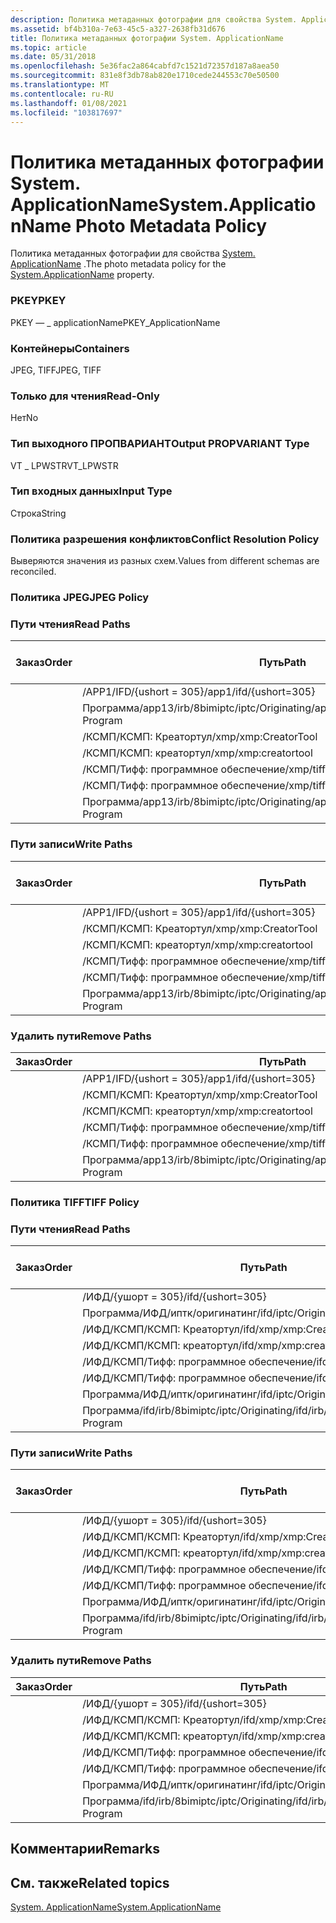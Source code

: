 ```yaml
---
description: Политика метаданных фотографии для свойства System. ApplicationName.
ms.assetid: bf4b310a-7e63-45c5-a327-2638fb31d676
title: Политика метаданных фотографии System. ApplicationName
ms.topic: article
ms.date: 05/31/2018
ms.openlocfilehash: 5e36fac2a864cabfd7c1521d72357d187a8aea50
ms.sourcegitcommit: 831e8f3db78ab820e1710cede244553c70e50500
ms.translationtype: MT
ms.contentlocale: ru-RU
ms.lasthandoff: 01/08/2021
ms.locfileid: "103817697"
---
```

# <a name="systemapplicationname-photo-metadata-policy"></a><span data-ttu-id="f8084-103">Политика метаданных фотографии System. ApplicationName</span><span class="sxs-lookup"><span data-stu-id="f8084-103">System.ApplicationName Photo Metadata Policy</span></span>

<span data-ttu-id="f8084-104">Политика метаданных фотографии для свойства [System. ApplicationName](../properties/props-system-applicationname.md) .</span><span class="sxs-lookup"><span data-stu-id="f8084-104">The photo metadata policy for the [System.ApplicationName](../properties/props-system-applicationname.md) property.</span></span>

### <a name="pkey"></a><span data-ttu-id="f8084-105">PKEY</span><span class="sxs-lookup"><span data-stu-id="f8084-105">PKEY</span></span>

<span data-ttu-id="f8084-106">PKEY — \_ applicationName</span><span class="sxs-lookup"><span data-stu-id="f8084-106">PKEY\_ApplicationName</span></span>

### <a name="containers"></a><span data-ttu-id="f8084-107">Контейнеры</span><span class="sxs-lookup"><span data-stu-id="f8084-107">Containers</span></span>

<span data-ttu-id="f8084-108">JPEG, TIFF</span><span class="sxs-lookup"><span data-stu-id="f8084-108">JPEG, TIFF</span></span>

### <a name="read-only"></a><span data-ttu-id="f8084-109">Только для чтения</span><span class="sxs-lookup"><span data-stu-id="f8084-109">Read-Only</span></span>

<span data-ttu-id="f8084-110">Нет</span><span class="sxs-lookup"><span data-stu-id="f8084-110">No</span></span>

### <a name="output-propvariant-type"></a><span data-ttu-id="f8084-111">Тип выходного ПРОПВАРИАНТ</span><span class="sxs-lookup"><span data-stu-id="f8084-111">Output PROPVARIANT Type</span></span>

<span data-ttu-id="f8084-112">VT \_ LPWSTR</span><span class="sxs-lookup"><span data-stu-id="f8084-112">VT\_LPWSTR</span></span>

### <a name="input-type"></a><span data-ttu-id="f8084-113">Тип входных данных</span><span class="sxs-lookup"><span data-stu-id="f8084-113">Input Type</span></span>

<span data-ttu-id="f8084-114">Строка</span><span class="sxs-lookup"><span data-stu-id="f8084-114">String</span></span>

### <a name="conflict-resolution-policy"></a><span data-ttu-id="f8084-115">Политика разрешения конфликтов</span><span class="sxs-lookup"><span data-stu-id="f8084-115">Conflict Resolution Policy</span></span>

<span data-ttu-id="f8084-116">Выверяются значения из разных схем.</span><span class="sxs-lookup"><span data-stu-id="f8084-116">Values from different schemas are reconciled.</span></span>

### <a name="jpeg-policy"></a><span data-ttu-id="f8084-117">Политика JPEG</span><span class="sxs-lookup"><span data-stu-id="f8084-117">JPEG Policy</span></span>

### <a name="read-paths"></a><span data-ttu-id="f8084-118">Пути чтения</span><span class="sxs-lookup"><span data-stu-id="f8084-118">Read Paths</span></span>



| <span data-ttu-id="f8084-119">Заказ</span><span class="sxs-lookup"><span data-stu-id="f8084-119">Order</span></span> | <span data-ttu-id="f8084-120">Путь</span><span class="sxs-lookup"><span data-stu-id="f8084-120">Path</span></span>                                         | <span data-ttu-id="f8084-121">Формат диска</span><span class="sxs-lookup"><span data-stu-id="f8084-121">Disk Format</span></span> |
|-------|----------------------------------------------|-------------|
|       | <span data-ttu-id="f8084-122">/APP1/IFD/{ushort = 305}</span><span class="sxs-lookup"><span data-stu-id="f8084-122">/app1/ifd/{ushort=305}</span></span>                       | <span data-ttu-id="f8084-123">ascii</span><span class="sxs-lookup"><span data-stu-id="f8084-123">ascii</span></span>       |
|       | <span data-ttu-id="f8084-124">Программа/app13/irb/8bimiptc/iptc/Originating</span><span class="sxs-lookup"><span data-stu-id="f8084-124">/app13/irb/8bimiptc/iptc/Originating Program</span></span> |             |
|       | <span data-ttu-id="f8084-125">/КСМП/КСМП: Креатортул</span><span class="sxs-lookup"><span data-stu-id="f8084-125">/xmp/xmp:CreatorTool</span></span>                         | <span data-ttu-id="f8084-126">Юникод</span><span class="sxs-lookup"><span data-stu-id="f8084-126">unicode</span></span>     |
|       | <span data-ttu-id="f8084-127">/КСМП/КСМП: креатортул</span><span class="sxs-lookup"><span data-stu-id="f8084-127">/xmp/xmp:creatortool</span></span>                         | <span data-ttu-id="f8084-128">Юникод</span><span class="sxs-lookup"><span data-stu-id="f8084-128">unicode</span></span>     |
|       | <span data-ttu-id="f8084-129">/КСМП/Тифф: программное обеспечение</span><span class="sxs-lookup"><span data-stu-id="f8084-129">/xmp/tiff:Software</span></span>                           | <span data-ttu-id="f8084-130">Юникод</span><span class="sxs-lookup"><span data-stu-id="f8084-130">unicode</span></span>     |
|       | <span data-ttu-id="f8084-131">/КСМП/Тифф: программное обеспечение</span><span class="sxs-lookup"><span data-stu-id="f8084-131">/xmp/tiff:software</span></span>                           | <span data-ttu-id="f8084-132">Юникод</span><span class="sxs-lookup"><span data-stu-id="f8084-132">unicode</span></span>     |
|       | <span data-ttu-id="f8084-133">Программа/app13/irb/8bimiptc/iptc/Originating</span><span class="sxs-lookup"><span data-stu-id="f8084-133">/app13/irb/8bimiptc/iptc/Originating Program</span></span> |             |



 

### <a name="write-paths"></a><span data-ttu-id="f8084-134">Пути записи</span><span class="sxs-lookup"><span data-stu-id="f8084-134">Write Paths</span></span>



| <span data-ttu-id="f8084-135">Заказ</span><span class="sxs-lookup"><span data-stu-id="f8084-135">Order</span></span> | <span data-ttu-id="f8084-136">Путь</span><span class="sxs-lookup"><span data-stu-id="f8084-136">Path</span></span>                                         | <span data-ttu-id="f8084-137">Формат диска</span><span class="sxs-lookup"><span data-stu-id="f8084-137">Disk Format</span></span> |
|-------|----------------------------------------------|-------------|
|       | <span data-ttu-id="f8084-138">/APP1/IFD/{ushort = 305}</span><span class="sxs-lookup"><span data-stu-id="f8084-138">/app1/ifd/{ushort=305}</span></span>                       | <span data-ttu-id="f8084-139">ascii</span><span class="sxs-lookup"><span data-stu-id="f8084-139">ascii</span></span>       |
|       | <span data-ttu-id="f8084-140">/КСМП/КСМП: Креатортул</span><span class="sxs-lookup"><span data-stu-id="f8084-140">/xmp/xmp:CreatorTool</span></span>                         | <span data-ttu-id="f8084-141">Юникод</span><span class="sxs-lookup"><span data-stu-id="f8084-141">unicode</span></span>     |
|       | <span data-ttu-id="f8084-142">/КСМП/КСМП: креатортул</span><span class="sxs-lookup"><span data-stu-id="f8084-142">/xmp/xmp:creatortool</span></span>                         | <span data-ttu-id="f8084-143">Юникод</span><span class="sxs-lookup"><span data-stu-id="f8084-143">unicode</span></span>     |
|       | <span data-ttu-id="f8084-144">/КСМП/Тифф: программное обеспечение</span><span class="sxs-lookup"><span data-stu-id="f8084-144">/xmp/tiff:Software</span></span>                           | <span data-ttu-id="f8084-145">Юникод</span><span class="sxs-lookup"><span data-stu-id="f8084-145">unicode</span></span>     |
|       | <span data-ttu-id="f8084-146">/КСМП/Тифф: программное обеспечение</span><span class="sxs-lookup"><span data-stu-id="f8084-146">/xmp/tiff:software</span></span>                           | <span data-ttu-id="f8084-147">Юникод</span><span class="sxs-lookup"><span data-stu-id="f8084-147">unicode</span></span>     |
|       | <span data-ttu-id="f8084-148">Программа/app13/irb/8bimiptc/iptc/Originating</span><span class="sxs-lookup"><span data-stu-id="f8084-148">/app13/irb/8bimiptc/iptc/Originating Program</span></span> |             |



 

### <a name="remove-paths"></a><span data-ttu-id="f8084-149">Удалить пути</span><span class="sxs-lookup"><span data-stu-id="f8084-149">Remove Paths</span></span>



| <span data-ttu-id="f8084-150">Заказ</span><span class="sxs-lookup"><span data-stu-id="f8084-150">Order</span></span> | <span data-ttu-id="f8084-151">Путь</span><span class="sxs-lookup"><span data-stu-id="f8084-151">Path</span></span>                                         |
|-------|----------------------------------------------|
|       | <span data-ttu-id="f8084-152">/APP1/IFD/{ushort = 305}</span><span class="sxs-lookup"><span data-stu-id="f8084-152">/app1/ifd/{ushort=305}</span></span>                       |
|       | <span data-ttu-id="f8084-153">/КСМП/КСМП: Креатортул</span><span class="sxs-lookup"><span data-stu-id="f8084-153">/xmp/xmp:CreatorTool</span></span>                         |
|       | <span data-ttu-id="f8084-154">/КСМП/КСМП: креатортул</span><span class="sxs-lookup"><span data-stu-id="f8084-154">/xmp/xmp:creatortool</span></span>                         |
|       | <span data-ttu-id="f8084-155">/КСМП/Тифф: программное обеспечение</span><span class="sxs-lookup"><span data-stu-id="f8084-155">/xmp/tiff:Software</span></span>                           |
|       | <span data-ttu-id="f8084-156">/КСМП/Тифф: программное обеспечение</span><span class="sxs-lookup"><span data-stu-id="f8084-156">/xmp/tiff:software</span></span>                           |
|       | <span data-ttu-id="f8084-157">Программа/app13/irb/8bimiptc/iptc/Originating</span><span class="sxs-lookup"><span data-stu-id="f8084-157">/app13/irb/8bimiptc/iptc/Originating Program</span></span> |



 

### <a name="tiff-policy"></a><span data-ttu-id="f8084-158">Политика TIFF</span><span class="sxs-lookup"><span data-stu-id="f8084-158">TIFF Policy</span></span>

### <a name="read-paths"></a><span data-ttu-id="f8084-159">Пути чтения</span><span class="sxs-lookup"><span data-stu-id="f8084-159">Read Paths</span></span>



| <span data-ttu-id="f8084-160">Заказ</span><span class="sxs-lookup"><span data-stu-id="f8084-160">Order</span></span> | <span data-ttu-id="f8084-161">Путь</span><span class="sxs-lookup"><span data-stu-id="f8084-161">Path</span></span>                                       | <span data-ttu-id="f8084-162">Формат диска</span><span class="sxs-lookup"><span data-stu-id="f8084-162">Disk Format</span></span> |
|-------|--------------------------------------------|-------------|
|       | <span data-ttu-id="f8084-163">/ИФД/{ушорт = 305}</span><span class="sxs-lookup"><span data-stu-id="f8084-163">/ifd/{ushort=305}</span></span>                          | <span data-ttu-id="f8084-164">ascii</span><span class="sxs-lookup"><span data-stu-id="f8084-164">ascii</span></span>       |
|       | <span data-ttu-id="f8084-165">Программа/ИФД/иптк/оригинатинг</span><span class="sxs-lookup"><span data-stu-id="f8084-165">/ifd/iptc/Originating Program</span></span>              |             |
|       | <span data-ttu-id="f8084-166">/ИФД/КСМП/КСМП: Креатортул</span><span class="sxs-lookup"><span data-stu-id="f8084-166">/ifd/xmp/xmp:CreatorTool</span></span>                   | <span data-ttu-id="f8084-167">Юникод</span><span class="sxs-lookup"><span data-stu-id="f8084-167">unicode</span></span>     |
|       | <span data-ttu-id="f8084-168">/ИФД/КСМП/КСМП: креатортул</span><span class="sxs-lookup"><span data-stu-id="f8084-168">/ifd/xmp/xmp:creatortool</span></span>                   | <span data-ttu-id="f8084-169">Юникод</span><span class="sxs-lookup"><span data-stu-id="f8084-169">unicode</span></span>     |
|       | <span data-ttu-id="f8084-170">/ИФД/КСМП/Тифф: программное обеспечение</span><span class="sxs-lookup"><span data-stu-id="f8084-170">/ifd/xmp/tiff:Software</span></span>                     | <span data-ttu-id="f8084-171">Юникод</span><span class="sxs-lookup"><span data-stu-id="f8084-171">unicode</span></span>     |
|       | <span data-ttu-id="f8084-172">/ИФД/КСМП/Тифф: программное обеспечение</span><span class="sxs-lookup"><span data-stu-id="f8084-172">/ifd/xmp/tiff:software</span></span>                     | <span data-ttu-id="f8084-173">Юникод</span><span class="sxs-lookup"><span data-stu-id="f8084-173">unicode</span></span>     |
|       | <span data-ttu-id="f8084-174">Программа/ИФД/иптк/оригинатинг</span><span class="sxs-lookup"><span data-stu-id="f8084-174">/ifd/iptc/Originating Program</span></span>              |             |
|       | <span data-ttu-id="f8084-175">Программа/ifd/irb/8bimiptc/iptc/Originating</span><span class="sxs-lookup"><span data-stu-id="f8084-175">/ifd/irb/8bimiptc/iptc/Originating Program</span></span> |             |



 

### <a name="write-paths"></a><span data-ttu-id="f8084-176">Пути записи</span><span class="sxs-lookup"><span data-stu-id="f8084-176">Write Paths</span></span>



| <span data-ttu-id="f8084-177">Заказ</span><span class="sxs-lookup"><span data-stu-id="f8084-177">Order</span></span> | <span data-ttu-id="f8084-178">Путь</span><span class="sxs-lookup"><span data-stu-id="f8084-178">Path</span></span>                                       | <span data-ttu-id="f8084-179">Формат диска</span><span class="sxs-lookup"><span data-stu-id="f8084-179">Disk Format</span></span> |
|-------|--------------------------------------------|-------------|
|       | <span data-ttu-id="f8084-180">/ИФД/{ушорт = 305}</span><span class="sxs-lookup"><span data-stu-id="f8084-180">/ifd/{ushort=305}</span></span>                          | <span data-ttu-id="f8084-181">ascii</span><span class="sxs-lookup"><span data-stu-id="f8084-181">ascii</span></span>       |
|       | <span data-ttu-id="f8084-182">/ИФД/КСМП/КСМП: Креатортул</span><span class="sxs-lookup"><span data-stu-id="f8084-182">/ifd/xmp/xmp:CreatorTool</span></span>                   | <span data-ttu-id="f8084-183">Юникод</span><span class="sxs-lookup"><span data-stu-id="f8084-183">unicode</span></span>     |
|       | <span data-ttu-id="f8084-184">/ИФД/КСМП/КСМП: креатортул</span><span class="sxs-lookup"><span data-stu-id="f8084-184">/ifd/xmp/xmp:creatortool</span></span>                   | <span data-ttu-id="f8084-185">Юникод</span><span class="sxs-lookup"><span data-stu-id="f8084-185">unicode</span></span>     |
|       | <span data-ttu-id="f8084-186">/ИФД/КСМП/Тифф: программное обеспечение</span><span class="sxs-lookup"><span data-stu-id="f8084-186">/ifd/xmp/tiff:Software</span></span>                     | <span data-ttu-id="f8084-187">Юникод</span><span class="sxs-lookup"><span data-stu-id="f8084-187">unicode</span></span>     |
|       | <span data-ttu-id="f8084-188">/ИФД/КСМП/Тифф: программное обеспечение</span><span class="sxs-lookup"><span data-stu-id="f8084-188">/ifd/xmp/tiff:software</span></span>                     | <span data-ttu-id="f8084-189">Юникод</span><span class="sxs-lookup"><span data-stu-id="f8084-189">unicode</span></span>     |
|       | <span data-ttu-id="f8084-190">Программа/ИФД/иптк/оригинатинг</span><span class="sxs-lookup"><span data-stu-id="f8084-190">/ifd/iptc/Originating Program</span></span>              |             |
|       | <span data-ttu-id="f8084-191">Программа/ifd/irb/8bimiptc/iptc/Originating</span><span class="sxs-lookup"><span data-stu-id="f8084-191">/ifd/irb/8bimiptc/iptc/Originating Program</span></span> |             |



 

### <a name="remove-paths"></a><span data-ttu-id="f8084-192">Удалить пути</span><span class="sxs-lookup"><span data-stu-id="f8084-192">Remove Paths</span></span>



| <span data-ttu-id="f8084-193">Заказ</span><span class="sxs-lookup"><span data-stu-id="f8084-193">Order</span></span> | <span data-ttu-id="f8084-194">Путь</span><span class="sxs-lookup"><span data-stu-id="f8084-194">Path</span></span>                                       |
|-------|--------------------------------------------|
|       | <span data-ttu-id="f8084-195">/ИФД/{ушорт = 305}</span><span class="sxs-lookup"><span data-stu-id="f8084-195">/ifd/{ushort=305}</span></span>                          |
|       | <span data-ttu-id="f8084-196">/ИФД/КСМП/КСМП: Креатортул</span><span class="sxs-lookup"><span data-stu-id="f8084-196">/ifd/xmp/xmp:CreatorTool</span></span>                   |
|       | <span data-ttu-id="f8084-197">/ИФД/КСМП/КСМП: креатортул</span><span class="sxs-lookup"><span data-stu-id="f8084-197">/ifd/xmp/xmp:creatortool</span></span>                   |
|       | <span data-ttu-id="f8084-198">/ИФД/КСМП/Тифф: программное обеспечение</span><span class="sxs-lookup"><span data-stu-id="f8084-198">/ifd/xmp/tiff:Software</span></span>                     |
|       | <span data-ttu-id="f8084-199">/ИФД/КСМП/Тифф: программное обеспечение</span><span class="sxs-lookup"><span data-stu-id="f8084-199">/ifd/xmp/tiff:software</span></span>                     |
|       | <span data-ttu-id="f8084-200">Программа/ИФД/иптк/оригинатинг</span><span class="sxs-lookup"><span data-stu-id="f8084-200">/ifd/iptc/Originating Program</span></span>              |
|       | <span data-ttu-id="f8084-201">Программа/ifd/irb/8bimiptc/iptc/Originating</span><span class="sxs-lookup"><span data-stu-id="f8084-201">/ifd/irb/8bimiptc/iptc/Originating Program</span></span> |



 

## <a name="remarks"></a><span data-ttu-id="f8084-202">Комментарии</span><span class="sxs-lookup"><span data-stu-id="f8084-202">Remarks</span></span>

## <a name="related-topics"></a><span data-ttu-id="f8084-203">См. также</span><span class="sxs-lookup"><span data-stu-id="f8084-203">Related topics</span></span>

<dl> <dt>

[<span data-ttu-id="f8084-204">System. ApplicationName</span><span class="sxs-lookup"><span data-stu-id="f8084-204">System.ApplicationName</span></span>](../properties/props-system-applicationname.md)
</dt> </dl>

 

 
